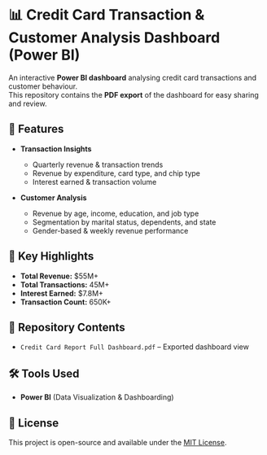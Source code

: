 # 📊 Credit Card Transaction & Customer Analysis Dashboard (Power BI)

An interactive **Power BI dashboard** analysing credit card transactions and customer behaviour.  
This repository contains the **PDF export** of the dashboard for easy sharing and review.

## 🔹 Features
- **Transaction Insights**
  - Quarterly revenue & transaction trends
  - Revenue by expenditure, card type, and chip type
  - Interest earned & transaction volume

- **Customer Analysis**
  - Revenue by age, income, education, and job type
  - Segmentation by marital status, dependents, and state
  - Gender-based & weekly revenue performance

## 📌 Key Highlights
- **Total Revenue:** $55M+  
- **Total Transactions:** 45M+  
- **Interest Earned:** $7.8M+  
- **Transaction Count:** 650K+  

## 📂 Repository Contents
- `Credit Card Report Full Dashboard.pdf` – Exported dashboard view  


## 🛠️ Tools Used
- **Power BI** (Data Visualization & Dashboarding)  

## 📜 License
This project is open-source and available under the [MIT License](LICENSE).  
